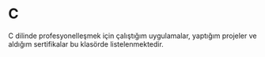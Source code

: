 # C
C dilinde profesyonelleşmek için çalıştığım uygulamalar, yaptığım projeler ve aldığım sertifikalar bu klasörde listelenmektedir.

